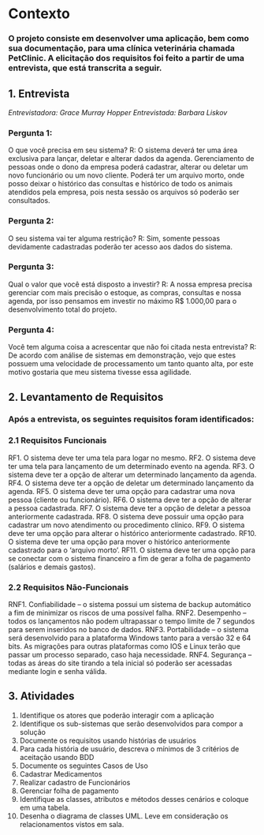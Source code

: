 # Contexto
### O projeto consiste em desenvolver uma aplicação, bem como sua documentação, para uma clínica veterinária chamada PetClinic. A elicitação dos requisitos foi feito a partir de uma entrevista, que está transcrita a seguir.


## 1. Entrevista

*Entrevistadora: Grace Murray Hopper*
*Entrevistada: Barbara Liskov*

### Pergunta 1:
O que você precisa em seu sistema?
R: O sistema deverá ter uma área exclusiva para lançar, deletar e
alterar dados da agenda. Gerenciamento de pessoas onde o dono da
empresa poderá cadastrar, alterar ou deletar um novo funcionário ou um
novo cliente. Poderá ter um arquivo morto, onde posso deixar o histórico
das consultas e histórico de todo os animais atendidos pela empresa, pois
nesta sessão os arquivos só poderão ser consultados.

### Pergunta 2:
O seu sistema vai ter alguma restrição?
R: Sim, somente pessoas devidamente cadastradas poderão ter
acesso aos dados do sistema.

### Pergunta 3:
Qual o valor que você está disposto a investir?
R: A nossa empresa precisa gerenciar com mais precisão o estoque,
as compras, consultas e nossa agenda, por isso pensamos em investir no
máximo R$ 1.000,00 para o desenvolvimento total do projeto.

### Pergunta 4:
Você tem alguma coisa a acrescentar que não foi citada nesta
entrevista?
R: De acordo com análise de sistemas em demonstração, vejo que
estes possuem uma velocidade de processamento um tanto quanto alta, por
este motivo gostaria que meu sistema tivesse essa agilidade.


## 2. Levantamento de Requisitos
### Após a entrevista, os seguintes requisitos foram identificados:

### 2.1 Requisitos Funcionais

RF1. O sistema deve ter uma tela para logar no mesmo.
RF2. O sistema deve ter uma tela para lançamento de um determinado
evento na agenda.
RF3. O sistema deve ter a opção de alterar um determinado lançamento da
agenda.
RF4. O sistema deve ter a opção de deletar um determinado lançamento da
agenda.
RF5. O sistema deve ter uma opção para cadastrar uma nova pessoa
(cliente ou funcionário).
RF6. O sistema deve ter a opção de alterar a pessoa cadastrada.
RF7. O sistema deve ter a opção de deletar a pessoa anteriormente
cadastrada.
RF8. O sistema deve possuir uma opção para cadastrar um novo
atendimento ou procedimento clínico.
RF9. O sistema deve ter uma opção para alterar o histórico anteriormente
cadastrado.
RF10. O sistema deve ter uma opção para mover o histórico anteriormente
cadastrado para o ‘arquivo morto’.
RF11. O sistema deve ter uma opção para se conectar com o sistema
financeiro a fim de gerar a folha de pagamento (salários e demais gastos).


### 2.2 Requisitos Não-Funcionais

RNF1. Confiabilidade – o sistema possui um sistema de backup automático
a fim de minimizar os riscos de uma possível falha.
RNF2. Desempenho – todos os lançamentos não podem ultrapassar o
tempo limite de 7 segundos para serem inseridos no banco de dados.
RNF3. Portabilidade – o sistema será desenvolvido para a plataforma
Windows tanto para a versão 32 e 64 bits. As migrações para outras
plataformas como IOS e Linux terão que passar um processo separado,
caso haja necessidade.
RNF4. Segurança – todas as áreas do site tirando a tela inicial só poderão
ser acessadas mediante login e senha válida.


## 3. Atividades

1. Identifique os atores que poderão interagir com a aplicação
2. Identifique os sub-sistemas que serão desenvolvidos para compor a solução
3. Documente os requisitos usando histórias de usuários
4. Para cada história de usuário, descreva o mínimos de 3 critérios de aceitação usando BDD
5. Documente os seguintes Casos de Uso
6. Cadastrar Medicamentos
7. Realizar cadastro de Funcionários
8. Gerenciar folha de pagamento
9. Identifique as classes, atributos e métodos desses cenários e coloque em uma tabela.
10. Desenha o diagrama de classes UML. Leve em consideração os relacionamentos vistos em sala.
